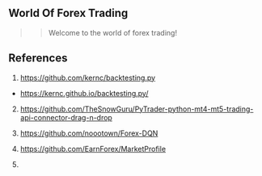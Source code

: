 ## World Of Forex Trading

>> Welcome to the world of forex trading!

## References
1. https://github.com/kernc/backtesting.py
- https://kernc.github.io/backtesting.py/

2. https://github.com/TheSnowGuru/PyTrader-python-mt4-mt5-trading-api-connector-drag-n-drop

3. https://github.com/noootown/Forex-DQN

4. https://github.com/EarnForex/MarketProfile

5. 
